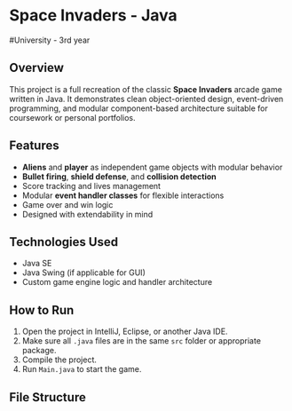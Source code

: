 # Space Invaders - Java
#University - 3rd year

## Overview
This project is a full recreation of the classic **Space Invaders** arcade game written in Java. It demonstrates clean object-oriented design, event-driven programming, and modular component-based architecture suitable for coursework or personal portfolios.

## Features
- **Aliens** and **player** as independent game objects with modular behavior
- **Bullet firing**, **shield defense**, and **collision detection**
- Score tracking and lives management
- Modular **event handler classes** for flexible interactions
- Game over and win logic
- Designed with extendability in mind

## Technologies Used
- Java SE
- Java Swing (if applicable for GUI)
- Custom game engine logic and handler architecture

## How to Run
1. Open the project in IntelliJ, Eclipse, or another Java IDE.
2. Make sure all `.java` files are in the same `src` folder or appropriate package.
3. Compile the project.
4. Run `Main.java` to start the game.

## File Structure

